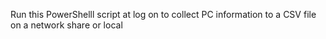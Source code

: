 Run this PowerShelll script at log on to collect PC information to a CSV file on a network share or local
